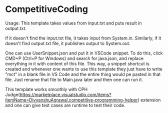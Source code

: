 # CompetitiveCoding

Usage:
This template takes values from input.txt and puts result in output.txt.

If it doesn't find the input.txt file, it takes input from System.in.
Similarly, if it doesn't find output.txt file, it publishes output to System.out.

One can use UserSnippet.json and put it in VSCode snippet. To do this, click CMD+P (Ctrl+P for Windows) and search for java.json, and replace everything in it with content of this file. This way, a snippet shortcut is created and whenever one wants to use this template they just have to write "mct" in a blank file in VS Code and the entire thing would pe pasted in that file. Just rename that file to Main.java later and then one can run it.

This template works smoothly with CPH Judge(https://marketplace.visualstudio.com/items?itemName=DivyanshuAgrawal.competitive-programming-helper) extension and one can give test cases are runtime to test their code.